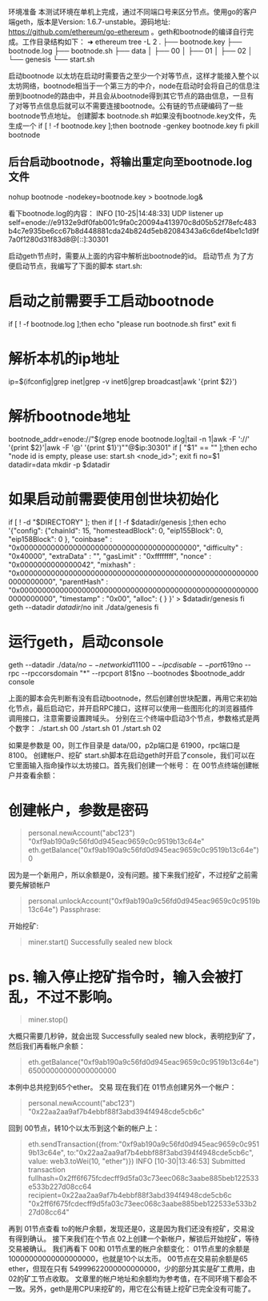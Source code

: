 环境准备
本测试环境在单机上完成，通过不同端口号来区分节点。使用go的客户端geth，版本是Version: 1.6.7-unstable。源码地址: https://github.com/ethereum/go-ethereum 。geth和bootnode的编译自行完成。工作目录结构如下：
➜  ethereum  tree -L 2
.
├── bootnode.key
├── bootnode.log
├── bootnode.sh
├── data
│   ├── 00
│   ├── 01
│   ├── 02
│   └── genesis
└── start.sh

启动bootnode
以太坊在启动时需要告之至少一个对等节点，这样才能接入整个以太坊网络，bootnode相当于一个第三方的中介，node在启动时会将自己的信息注册到bootnode的路由中，并且会从bootnode得到其它节点的路由信息，一旦有了对等节点信息后就可以不需要连接bootnode。公有链的节点硬编码了一些bootnode节点地址。
创建脚本 bootnode.sh
#如果没有bootnode.key文件，先生成一个
if [ ! -f bootnode.key ];then
    bootnode -genkey bootnode.key
fi
pkill bootnode
## 后台启动bootnode，将输出重定向至bootnode.log文件
nohup bootnode -nodekey=bootnode.key > bootnode.log&

看下bootnode.log的内容：
INFO [10-25|14:48:33] UDP listener up                          self=enode://e9132e9df0fab001c9fa0c20094a413970c8d05b52f78efc483b4c7e935be6cc67b8d448881cda24b824d5eb82084343a6c6def4be1c1d9f7a0f1280d31f83d8@[::]:30301

启动geth节点时，需要从上面的内容中解析出bootnode的id。
启动节点
为了方便启动节点，我编写了下面的脚本 start.sh:
# 启动之前需要手工启动bootnode
if [ ! -f bootnode.log ];then
    echo "please run bootnode.sh first"
    exit
fi
# 解析本机的ip地址
ip=$(ifconfig|grep inet|grep -v inet6|grep broadcast|awk '{print $2}')
# 解析bootnode地址
bootnode_addr=enode://"$(grep enode bootnode.log|tail -n 1|awk -F '://' '{print $2}'|awk -F '@' '{print $1}')""@$ip:30301"
if [ "$1" == "" ];then
    echo "node id is empty, please use: start.sh <node_id>";
    exit
fi
no=$1
datadir=data
mkdir -p $datadir
# 如果启动前需要使用创世块初始化
if [ ! -d "$DIRECTORY" ]; then
    if [ ! -f $datadir/genesis ];then
        echo '{"config": {"chainId": 15, "homesteadBlock": 0, "eip155Block": 0, "eip158Block": 0 }, "coinbase" : "0x0000000000000000000000000000000000000000", "difficulty" : "0x40000", "extraData" : "", "gasLimit" : "0xffffffff", "nonce" : "0x0000000000000042", "mixhash" : "0x0000000000000000000000000000000000000000000000000000000000000000", "parentHash" : "0x0000000000000000000000000000000000000000000000000000000000000000", "timestamp" : "0x00", "alloc": { } }' > $datadir/genesis
    fi
    geth --datadir $datadir/$no init ./data/genesis
fi
# 运行geth，启动console
geth --datadir ./data/$no --networkid 11100 --ipcdisable --port 619$no --rpc --rpccorsdomain "*" --rpcport 81$no --bootnodes $bootnode_addr console

上面的脚本会先判断有没有启动bootnode，然后创建创世块配置，再用它来初始化节点，最后启动它，并开启RPC接口，这样可以使用一些图形化的浏览器插件调用接口，注意需要设置跨域头。
分别在三个终端中启动3个节点，参数格式是两个数字：
./start.sh 00
./start.sh 01
./start.sh 02

如果是参数是 00，则工作目录是 data/00，p2p端口是 61900，rpc端口是 8100。
创建帐户、挖矿
start.sh脚本在启动geth时开启了console，我们可以在它里面输入指命操作以太坊接口。首先我们创建一个帐号：
在 00节点终端创建帐户并查看余额：
# 创建帐户，参数是密码
> personal.newAccount("abc123")
"0xf9ab190a9c56fd0d945eac9659c0c9519b13c64e"
> eth.getBalance("0xf9ab190a9c56fd0d945eac9659c0c9519b13c64e")
  0

因为是一个新用户，所以余额是0，没有问题。接下来我们挖矿，不过挖矿之前需要先解锁帐户
> personal.unlockAccount("0xf9ab190a9c56fd0d945eac9659c0c9519b13c64e")
Passphrase:

开始挖矿:
> miner.start()
Successfully sealed new block
# ps. 输入停止挖矿指令时，输入会被打乱，不过不影响。
> miner.stop()

大概只需要几秒钟，就会出现 Successfully sealed new block，表明挖到矿了，然后我们再看帐户余额：
> eth.getBalance("0xf9ab190a9c56fd0d945eac9659c0c9519b13c64e")
65000000000000000000

本例中总共挖到65个ether。
交易
现在我们在 01节点创建另外一个帐户：
> personal.newAccount("abc123")
"0x22aa2aa9af7b4ebbf88f3abd394f4948cde5cb6c"

回到 00节点，转10个以太币到这个新的帐户上：
> eth.sendTransaction({from:"0xf9ab190a9c56fd0d945eac9659c0c9519b13c64e", to:"0x22aa2aa9af7b4ebbf88f3abd394f4948cde5cb6c", value:  web3.toWei(10, "ether")})
INFO [10-30|13:46:53] Submitted transaction                    fullhash=0x2ff6f675fcdecff9d5fa03c73eec068c3aabe885beb122533e533b227d08cc64 recipient=0x22aa2aa9af7b4ebbf88f3abd394f4948cde5cb6c
"0x2ff6f675fcdecff9d5fa03c73eec068c3aabe885beb122533e533b227d08cc64"

再到 01节点查看 to的帐户余额，发现还是0，这是因为我们还没有挖矿，交易没有得到确认。 接下来我们在个节点 02上创建一个新帐户，解锁后开始挖矿，等待交易被确认。
我们再看下 00和 01节点里的帐户余额变化： 01节点里的余额是 10000000000000000000，也就是10个以太币。 00节点在交易前余额是65 ether，但现在只有 54999622000000000000，少的部分其实是矿工费用，由 02的矿工节点收取。
文章里的帐户地址和余额均为参考值，在不同环境下都会不一致。另外，geth是用CPU来挖矿的，用它在公有链上挖矿已完全没有可能了。
